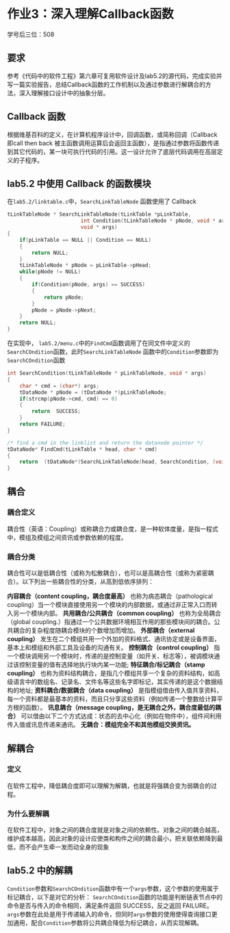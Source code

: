 # 作业3：深入理解Callback函数

学号后三位：508

## 要求

参考《代码中的软件工程》第六章可复用软件设计及lab5.2的源代码，完成实验并写一篇实验报告，总结Callback函数的工作机制以及通过参数进行解耦合的方法，深入理解接口设计中的抽象分层。

## Callback 函数

根据维基百科的定义，在计算机程序设计中，回调函数，或简称回调（Callback 即call then back 被主函数调用运算后会返回主函数），是指通过参数将函数传递到其它代码的，某一块可执行代码的引用。这一设计允许了底层代码调用在高层定义的子程序。

## lab5.2 中使用 Callback 的函数模块

在`lab5.2/linktable.c`中，`SearchLinkTableNode` 函数使用了 Callback

```C++
tLinkTableNode * SearchLinkTableNode(tLinkTable *pLinkTable, 
                        int Condition(tLinkTableNode * pNode, void * args),
                        void * args)
{
    if(pLinkTable == NULL || Condition == NULL)
    {
        return NULL;
    }
    tLinkTableNode * pNode = pLinkTable->pHead;
    while(pNode != NULL)
    {    
        if(Condition(pNode, args) == SUCCESS)
        {
            return pNode;				    
        }
        pNode = pNode->pNext;
    }
    return NULL;
}
```

在实现中， `lab5.2/menu.c`中的`FindCmd`函数调用了在同文件中定义的`SearchCOndition`函数，此时`SearchLinkTableNode` 函数中的`Condition`参数即为`SearchCOndition`函数

```C++
int SearchCondition(tLinkTableNode * pLinkTableNode, void * args)
{
    char * cmd = (char*) args;
    tDataNode * pNode = (tDataNode *)pLinkTableNode;
    if(strcmp(pNode->cmd, cmd) == 0)
    {
        return  SUCCESS;  
    }
    return FAILURE;	       
}

/* find a cmd in the linklist and return the datanode pointer */
tDataNode* FindCmd(tLinkTable * head, char * cmd)
{
    return  (tDataNode*)SearchLinkTableNode(head, SearchCondition, (void*)cmd);
}
```

## 耦合

### 耦合定义

耦合性（英语：Coupling）或称耦合力或耦合度，是一种软体度量，是指一程式中，模组及模组之间资讯或参数依赖的程度。

### 耦合分类

耦合性可以是低耦合性（或称为松散耦合），也可以是高耦合性（或称为紧密耦合）。以下列出一些耦合性的分类，从高到低依序排列：

__内容耦合（content coupling，耦合度最高）__
也称为病态耦合（pathological coupling）当一个模块直接使用另一个模块的内部数据，或通过非正常入口而转入另一个模块内部。
__共用耦合/公共耦合（common coupling）__
也称为全局耦合（global coupling.）指通过一个公共数据环境相互作用的那些模块间的耦合。公共耦合的复杂程度随耦合模块的个数增加而增加。
__外部耦合（external coupling）__
发生在二个模组共用一个外加的资料格式、通讯协定或是设备界面，基本上和模组和外部工具及设备的沟通有关。
__控制耦合（control coupling）__
指一个模块调用另一个模块时，传递的是控制变量（如开关、标志等），被调模块通过该控制变量的值有选择地执行块内某一功能;
__特征耦合/标记耦合（stamp coupling）__
也称为资料结构耦合，是指几个模组共享一个复杂的资料结构，如高级语言中的数组名、记录名、文件名等这些名字即标记，其实传递的是这个数据结构的地址;
__资料耦合/数据耦合（data coupling）__
是指模组借由传入值共享资料，每一个资料都是最基本的资料，而且只分享这些资料（例如传递一个整数给计算平方根的函数）。
__讯息耦合（message coupling，是无耦合之外，耦合度最低的耦合）__
可以借由以下二个方式达成：状态的去中心化（例如在物件中），组件间利用传入值或讯息传递来通讯。
__无耦合：模组完全不和其他模组交换资讯。__

## 解耦合

### 定义

在软件工程中，降低耦合度即可以理解为解耦，也就是将强耦合变为弱耦合的过程。

### 为什么要解耦

在软件工程中，对象之间的耦合度就是对象之间的依赖性。对象之间的耦合越高，维护成本越高，因此对象的设计应使类和构件之间的耦合最小，把关联依赖降到最低，而不会产生牵一发而动全身的现象

## lab5.2 中的解耦

`Condition`参数和`SearchCOndition`函数中有一个`args`参数，这个参数的使用属于标记耦合，以下是对它的分析：
`SearchCOndition`函数的功能是判断链表节点中的命令是否与传入的命令相同，满足条件返回 SUCCESS，反之返回 FAILURE。`args`参数在此处是用于传递输入的命令，但同时`args`参数的使用使得查询接口更加通用，配合`Condition`参数将公共耦合降低为标记耦合，从而实现解耦。

